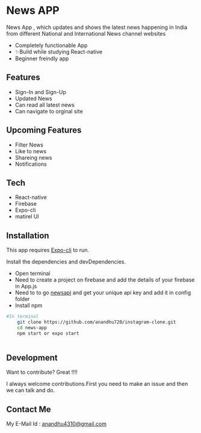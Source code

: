 # News APP

News App , which updates and shows the latest news happening in India from different National and International News channel websites

- Completely functionable App
- ✨Build while studying React-native
- Beginner freindly app

## Features

- Sign-In and Sign-Up
- Updated News
- Can read all latest news
- Can navigate to orginal site



## Upcoming Features

- Filter News
- Like to news
- Shareing news
- Notifications


## Tech

- React-native
- Firebase
- Expo-cli
- matirel UI

## Installation

This app requires [Expo-cli](https://expo.io/)  to run.

Install the dependencies and devDependencies.
- Open terminal
- Need to create a project on firebase and add the details of your firebase in App.js
- Need to to go [newsapi](https://newsapi.org) and get your unique api key and add it in config folder
- Install npm

```sh
#In terminal
    git clone https://github.com/anandhu720/instagram-clone.git
    cd news-app
    npm start or expo start
    
```



## Development

Want to contribute? Great !!!!

I always welcome contributions.First you need to make an issue and then we can talk and do.

## Contact Me

My E-Mail Id :
anandhu4310@gmail.com
